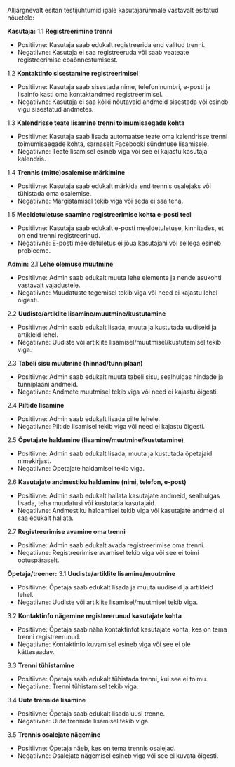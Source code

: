 Alljärgnevalt esitan testijuhtumid igale kasutajarühmale vastavalt esitatud nõuetele:

**Kasutaja:**
1.1 **Registreerimine trenni**
   - Positiivne: Kasutaja saab edukalt registreerida end valitud trenni.
   - Negatiivne: Kasutaja ei saa registreeruda või saab veateate registreerimise ebaõnnestumisest.

1.2 **Kontaktinfo sisestamine registreerimisel**
   - Positiivne: Kasutaja saab sisestada nime, telefoninumbri, e-posti ja lisainfo kasti oma kontaktandmed registreerimisel.
   - Negatiivne: Kasutaja ei saa kõiki nõutavaid andmeid sisestada või esineb vigu sisestatud andmetes.

1.3 **Kalendrisse teate lisamine trenni toimumisaegade kohta**
   - Positiivne: Kasutaja saab lisada automaatse teate oma kalendrisse trenni toimumisaegade kohta, sarnaselt Facebooki sündmuse lisamisele.
   - Negatiivne: Teate lisamisel esineb viga või see ei kajastu kasutaja kalendris.

1.4 **Trennis (mitte)osalemise märkimine**
   - Positiivne: Kasutaja saab edukalt märkida end trennis osalejaks või tühistada oma osalemise.
   - Negatiivne: Märgistamisel tekib viga või seda ei saa teha.

1.5 **Meeldetuletuse saamine registreerimise kohta e-posti teel**
   - Positiivne: Kasutaja saab edukalt e-posti meeldetuletuse, kinnitades, et on end trenni registreerinud.
   - Negatiivne: E-posti meeldetuletus ei jõua kasutajani või sellega esineb probleeme.

**Admin:**
2.1 **Lehe olemuse muutmine**
   - Positiivne: Admin saab edukalt muuta lehe elemente ja nende asukohti vastavalt vajadustele.
   - Negatiivne: Muudatuste tegemisel tekib viga või need ei kajastu lehel õigesti.

2.2 **Uudiste/artiklite lisamine/muutmine/kustutamine**
   - Positiivne: Admin saab edukalt lisada, muuta ja kustutada uudiseid ja artikleid lehel.
   - Negatiivne: Uudiste või artiklite lisamisel/muutmisel/kustutamisel tekib viga.

2.3 **Tabeli sisu muutmine (hinnad/tunniplaan)**
   - Positiivne: Admin saab edukalt muuta tabeli sisu, sealhulgas hindade ja tunniplaani andmeid.
   - Negatiivne: Andmete muutmisel tekib viga või need ei kajastu õigesti.

2.4 **Piltide lisamine**
   - Positiivne: Admin saab edukalt lisada pilte lehele.
   - Negatiivne: Piltide lisamisel tekib viga või need ei kajastu õigesti.

2.5 **Õpetajate haldamine (lisamine/muutmine/kustutamine)**
   - Positiivne: Admin saab edukalt lisada, muuta ja kustutada õpetajaid nimekirjast.
   - Negatiivne: Õpetajate haldamisel tekib viga.

2.6 **Kasutajate andmestiku haldamine (nimi, telefon, e-post)**
   - Positiivne: Admin saab edukalt hallata kasutajate andmeid, sealhulgas lisada, teha muudatusi või kustutada kasutajaid.
   - Negatiivne: Andmestiku haldamisel tekib viga või kasutajate andmeid ei saa edukalt hallata.

2.7 **Registreerimise avamine oma trenni**
   - Positiivne: Admin saab edukalt avada registreerimise oma trenni.
   - Negatiivne: Registreerimise avamisel tekib viga või see ei toimi ootuspäraselt.

**Õpetaja/treener:**
3.1 **Uudiste/artiklite lisamine/muutmine**
   - Positiivne: Õpetaja saab edukalt lisada ja muuta uudiseid ja artikleid lehel.
   - Negatiivne: Uudiste või artiklite lisamisel/muutmisel tekib viga.

3.2 **Kontaktinfo nägemine registreerunud kasutajate kohta**
   - Positiivne: Õpetaja saab näha kontaktinfot kasutajate kohta, kes on tema trenni registreerunud.
   - Negatiivne: Kontaktinfo kuvamisel esineb viga või see ei ole kättesaadav.

3.3 **Trenni tühistamine**
   - Positiivne: Õpetaja saab edukalt tühistada trenni, kui see ei toimu.
   - Negatiivne: Trenni tühistamisel tekib viga.

3.4 **Uute trennide lisamine**
   - Positiivne: Õpetaja saab edukalt lisada uusi trenne.
   - Negatiivne: Uute trennide lisamisel tekib viga.

3.5 **Trennis osalejate nägemine**
   - Positiivne: Õpetaja näeb, kes on tema trennis osalejad.
   - Negatiivne: Osalejate nägemisel esineb viga või see ei kuvata õigesti.
